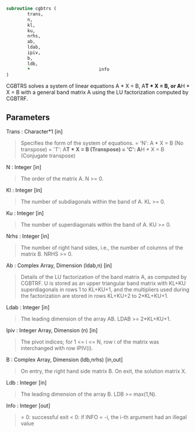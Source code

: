 ```fortran
subroutine cgbtrs (
		trans,
		n,
		kl,
		ku,
		nrhs,
		ab,
		ldab,
		ipiv,
		b,
		ldb,
		*                          info
)
```

 CGBTRS solves a system of linear equations
    A * X = B,  A**T * X = B,  or  A**H * X = B
 with a general band matrix A using the LU factorization computed
 by CGBTRF.

## Parameters
Trans : Character*1 [in]
> Specifies the form of the system of equations.
> = 'N':  A * X = B     (No transpose)
> = 'T':  A**T * X = B  (Transpose)
> = 'C':  A**H * X = B  (Conjugate transpose)

N : Integer [in]
> The order of the matrix A.  N >= 0.

Kl : Integer [in]
> The number of subdiagonals within the band of A.  KL >= 0.

Ku : Integer [in]
> The number of superdiagonals within the band of A.  KU >= 0.

Nrhs : Integer [in]
> The number of right hand sides, i.e., the number of columns
> of the matrix B.  NRHS >= 0.

Ab : Complex Array, Dimension (ldab,n) [in]
> Details of the LU factorization of the band matrix A, as
> computed by CGBTRF.  U is stored as an upper triangular band
> matrix with KL+KU superdiagonals in rows 1 to KL+KU+1, and
> the multipliers used during the factorization are stored in
> rows KL+KU+2 to 2*KL+KU+1.

Ldab : Integer [in]
> The leading dimension of the array AB.  LDAB >= 2*KL+KU+1.

Ipiv : Integer Array, Dimension (n) [in]
> The pivot indices; for 1 <= i <= N, row i of the matrix was
> interchanged with row IPIV(i).

B : Complex Array, Dimension (ldb,nrhs) [in,out]
> On entry, the right hand side matrix B.
> On exit, the solution matrix X.

Ldb : Integer [in]
> The leading dimension of the array B.  LDB >= max(1,N).

Info : Integer [out]
> = 0:  successful exit
> < 0:  if INFO = -i, the i-th argument had an illegal value

